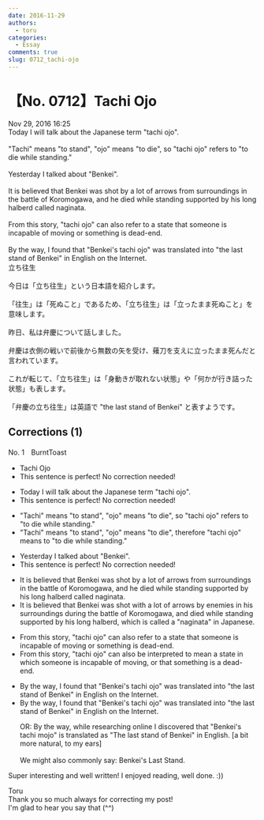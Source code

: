 ```yaml
---
date: 2016-11-29
authors:
  - toru
categories:
  - Essay
comments: true
slug: 0712_tachi-ojo
---
```


# 【No. 0712】Tachi Ojo
<div class="date">Nov 29, 2016 16:25</div>
<div id="post"><div id="body_show_ori">
Today I will talk about the Japanese term "tachi ojo".<br/><br/>"Tachi" means "to stand", "ojo" means "to die", so "tachi ojo" refers to "to die while standing."<br/><br/>Yesterday I talked about "Benkei".<br/><br/>It is believed that Benkei was shot by a lot of arrows from surroundings in the battle of Koromogawa, and he died while standing supported by his long halberd called naginata.<br/><br/>From this story, "tachi ojo" can also refer to a state that someone is incapable of moving or something is dead-end.<br/><br/>By the way, I found that "Benkei's tachi ojo" was translated into "the last stand of Benkei" in English on the Internet.
</div></div>

<!-- more -->

<div id="post_ja"><div id="body_show_mo">
立ち往生<br/><br/>今日は「立ち往生」という日本語を紹介します。<br/><br/>「往生」は「死ぬこと」であるため、「立ち往生」は「立ったまま死ぬこと」を意味します。<br/><br/>昨日、私は弁慶について話しました。<br/><br/>弁慶は衣側の戦いで前後から無数の矢を受け、薙刀を支えに立ったまま死んだと言われています。<br/><br/>これが転じて、「立ち往生」は「身動きが取れない状態」や「何かが行き詰った状態」も表します。<br/><br/>「弁慶の立ち往生」は英語で "the last stand of Benkei" と表すようです。
</div></div>

## Corrections (1)
<div id="block"><div class="first_name"> No. 1　<span class="just_name">BurntToast</span></div><div id="block2">
<ul class="correction_field">
<li class="incorrect">Tachi Ojo</li>
<li class="corrected perfect">This sentence is perfect! No correction needed!</li>
</ul>
<ul class="correction_field">
<li class="incorrect">Today I will talk about the Japanese term "tachi ojo".</li>
<li class="corrected perfect">This sentence is perfect! No correction needed!</li>
</ul>
<ul class="correction_field">
<li class="incorrect">"Tachi" means "to stand", "ojo" means "to die", so "tachi ojo" refers to "to die while standing."</li>
<li class="corrected correct">
"Tachi" means "to stand", "ojo" means "to die", <span class="f_blue">therefore</span> "tachi ojo" <span class="f_blue">means</span> to "to die while standing."
</li>
</ul>
<ul class="correction_field">
<li class="incorrect">Yesterday I talked about "Benkei".</li>
<li class="corrected perfect">This sentence is perfect! No correction needed!</li>
</ul>
<ul class="correction_field">
<li class="incorrect">It is believed that Benkei was shot by a lot of arrows from surroundings in the battle of Koromogawa, and he died while standing supported by his long halberd called naginata.</li>
<li class="corrected correct">
It is believed that Benkei was shot <span class="f_blue">with</span> a lot of arrows <span class="f_blue">by enemies in his </span>surroundings <span class="f_blue">during </span>the battle of Koromogawa, and died while standing supported by his long halberd, <span class="f_blue">which is </span>called <span class="f_blue">a</span> "naginata" <span class="f_blue">in Japanese</span>.
</li>
</ul>
<ul class="correction_field">
<li class="incorrect">From this story, "tachi ojo" can also refer to a state that someone is incapable of moving or something is dead-end.</li>
<li class="corrected correct">
From this story, "tachi ojo" can also <span class="f_blue">be interpreted</span> to <span class="f_blue">mean</span> a state <span class="f_blue">in which</span> someone is incapable of moving<span class="f_red">,</span> or <span class="f_blue">that </span>something is <span class="f_blue">a </span>dead-end.
</li>
</ul>
<ul class="correction_field">
<li class="incorrect">By the way, I found that "Benkei's tachi ojo" was translated into "the last stand of Benkei" in English on the Internet.</li>
<li class="corrected correct">
By the way, I found that "Benkei's tachi ojo" was translated into "the last stand of Benkei" in English on the Internet.
<p class="correction_comment">OR: By the way, while researching online I discovered that "Benkei's tachi mojo" is translated as "The last stand of Benkei" in English. [a bit more natural, to my ears] <br/><br/>We might also commonly say: Benkei's Last Stand.</p>
</li>
</ul>
<p class="comment_small">
 Super interesting and well written! I enjoyed reading, well done. :))
</p>

</div><div class="name"><span class="just_name">Toru</span><br>
Thank you so much always for correcting my post!<br/>I'm glad to hear you say that (^^)
</div>
</div>
